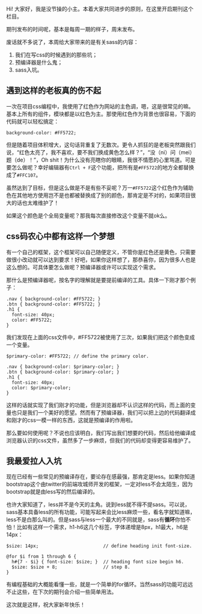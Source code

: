 Hi! 大家好，我是没节操的小主。本着大家共同进步的原则，在这里开启期刊这个栏目。

期刊发布的时间呢，基本是每周一期的样子，周末发布。

废话就不多说了，本周给大家带来的是有关sass的内容：

1. 我们在写css的时候遇到的那些坑；
2. 预编译器是什么鬼；
3. sass入坑。

遇到这样的老板真的伤不起
----------------

一次在项目css编程中，我使用了红色作为网站的主色调，嗯，这是很常见的嘛。基本上所有的组件，模块都是以红色为主。那使用红色作为背景也很容易，下面的代码就可以轻松搞定：

`background-color: #FF5722;`

但是随着项目体积增大，这句话背重复了无数次。更令人抓狂的是老板突然跟我们说，“红色太亮了，我不喜欢，要不我们换成黄色怎么样？”，“没（ni）问（mei）题（de）！”，Oh shit！为什么没有亮瞎你的眼睛，我很不情愿的心里骂道。可是要怎么做呢？幸好编辑器有`Ctrl + F`这个功能，把所有是`#FF5722`的地方全都替换成了`#FFC107`。

虽然达到了目标，但是这么做是不是有些不妥呢？万一`#FF5722`这个红色作为辅助色在其他地方使用岂不是也都被替换成了别的颜色，那肯定是不对的，如果项目很大的话也太难维护了！

如果这个颜色是个全局变量呢？那我每次直接修改这个变量不就ok么。

css码农心中都有这样一个梦想
----------------

有一个自己的框架，这个框架可以自己随便定义，不管你是红色还是黄色，只需要做很小改动就可以达到要求！好吧，如果你这样想了，那恭喜你，因为很多人也是这么想的。可具体要怎么做呢？预编译器或许可以实现这个需求。

那什么是预编译器呢，按名字的理解就是要提前编译的工具。具体一下刚才那个例子：

	.nav { background-color: #FF5722; }
	.btn { background-color: #FF5722; }
	.h1 {
	  font-size: 40px;
	  color: #FF5722;
	}

我们发现在上面的css文件中，#FF5722被使用了三次，如果我们把这个颜色变成一个变量。

	$primary-color: #FF5722; // define the primary color.

	.nav { background-color: $primary-color; }
	.btn { background-color: $primary-color; }
	.h1 {
      font-size: 40px;
      color: $primary-color;
	}

这样的话就实现了我们刚才的功能，但是浏览器却不认识这样的代码，而上面的变量也只是我们一个美好的愿望。然而有了预编译器，我们可以把上边的代码翻译成和刚才的css一模一样的东西，这就是预编译的作用啦。

那么要如何使用呢？不说也应该明白，我们写出我们想要的代码，然后给他编译成浏览器认识的css文件，虽然多了一步麻烦，但我们的代码却变得更容易维护了。

我最爱拉人入坑
-----------------

现在已经有一些常见的预编译存在，要论存在感最强，那肯定是less。如果你知道bootstrap这个由twitter的前端攻城师开发的框架，一定对less不会太陌生，因为bootstrap就是由less写的然后编译的。

也许大家知道了，less并不是今天的主角。说到less就不得不提sass。可以说，sass基本具备less的所有功能，可能写起来会比less麻烦一些，看名字就知道嘛，less不是白那么叫的。但是sass与less一个最大的不同就是，sass有**循环**你怕不怕！比如有这样一个需求，h1-h6这几个标签，字体递增是8px，h1最大，h6是14px：

	$size: 14px;                        // define heading init font-size.

  	@for $i from 1 through 6 {
      h#{7 - $i} { font-size: $size; }  // heading font size begin h6.
      $size: $size + 8;                 // step 8.
  	}

有编程基础的大概能看懂一些，就是一个简单的for循环。当然sass的功能可远远不止这些，在下次的期刊会介绍一些简单用法。

这次就是这样，祝大家新年快乐！
